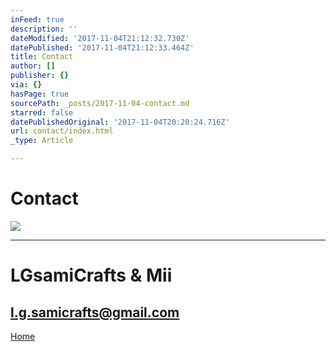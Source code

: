 ```yaml
---
inFeed: true
description: ''
dateModified: '2017-11-04T21:12:32.730Z'
datePublished: '2017-11-04T21:12:33.464Z'
title: Contact
author: []
publisher: {}
via: {}
hasPage: true
sourcePath: _posts/2017-11-04-contact.md
starred: false
datePublishedOriginal: '2017-11-04T20:20:24.716Z'
url: contact/index.html
_type: Article

---
```

# **Contact**
![](https://the-grid-user-content.s3-us-west-2.amazonaws.com/86e959fd-e3e8-4d23-a813-d8801b30c6d2.jpg)

---

# **LGsamiCrafts & Mii**

## l.g.samicrafts@gmail.com
[Home][0]

[0]: https://thegrid.ai/lgsamicrafts/